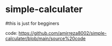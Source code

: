# simple-calculater
#this is just for begginers

code: https://github.com/amirreza8002/simple-calculater/blob/main/source%20code
